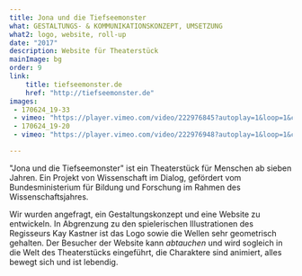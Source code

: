 ```yaml
---
title: Jona und die Tiefseemonster
what: GESTALTUNGS- & KOMMUNIKATIONSKONZEPT, UMSETZUNG
what2: logo, website, roll-up
date: "2017"
description: Website für Theaterstück
mainImage: bg
order: 9
link: 
    title: tiefseemonster.de
    href: "http://tiefseemonster.de"
images:
 - 170624_19-33
 - vimeo: "https://player.vimeo.com/video/222976845?autoplay=1&loop=1&color=fff"
 - 170624_19-20
 - vimeo: "https://player.vimeo.com/video/222976948?autoplay=1&loop=1&color=fff"

---
```


"Jona und die Tiefseemonster" ist ein Theaterstück für Menschen ab sieben Jahren. Ein Projekt von Wissenschaft im Dialog, gefördert vom Bundesministerium für Bildung und Forschung im Rahmen des Wissenschaftsjahres. 

Wir wurden angefragt, ein Gestaltungskonzept und eine Website zu entwickeln. In Abgrenzung zu den spielerischen Illustrationen des Regisseurs Kay Kastner ist das Logo sowie die Wellen sehr geometrisch gehalten. Der Besucher der Website kann _abtauchen_ und wird sogleich in die Welt des Theaterstücks eingeführt, die Charaktere sind animiert, alles bewegt sich und ist lebendig.
